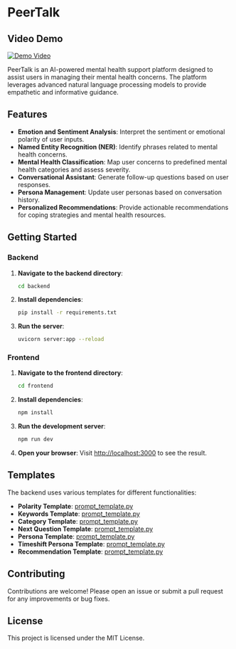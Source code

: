 # PeerTalk

## Video Demo

[![Demo Video](https://img.youtube.com/vi/2nsq_EA75ZY/0.jpg)](https://www.youtube.com/watch?v=2nsq_EA75ZY)


PeerTalk is an AI-powered mental health support platform designed to assist users in managing their mental health concerns. The platform leverages advanced natural language processing models to provide empathetic and informative guidance.

## Features

- **Emotion and Sentiment Analysis**: Interpret the sentiment or emotional polarity of user inputs.
- **Named Entity Recognition (NER)**: Identify phrases related to mental health concerns.
- **Mental Health Classification**: Map user concerns to predefined mental health categories and assess severity.
- **Conversational Assistant**: Generate follow-up questions based on user responses.
- **Persona Management**: Update user personas based on conversation history.
- **Personalized Recommendations**: Provide actionable recommendations for coping strategies and mental health resources.

## Getting Started

### Backend

1. **Navigate to the backend directory**:
    ```sh
    cd backend
    ```

2. **Install dependencies**:
    ```sh
    pip install -r requirements.txt
    ```

3. **Run the server**:
    ```sh
    uvicorn server:app --reload
    ```

### Frontend

1. **Navigate to the frontend directory**:
    ```sh
    cd frontend
    ```

2. **Install dependencies**:
    ```sh
    npm install
    ```

3. **Run the development server**:
    ```sh
    npm run dev
    ```

4. **Open your browser**:
    Visit [http://localhost:3000](http://localhost:3000) to see the result.



## Templates

The backend uses various templates for different functionalities:

- **Polarity Template**: [prompt_template.py](backend/prompt_template.py)
- **Keywords Template**: [prompt_template.py](backend/prompt_template.py)
- **Category Template**: [prompt_template.py](backend/prompt_template.py)
- **Next Question Template**: [prompt_template.py](backend/prompt_template.py)
- **Persona Template**: [prompt_template.py](backend/prompt_template.py)
- **Timeshift Persona Template**: [prompt_template.py](backend/prompt_template.py)
- **Recommendation Template**: [prompt_template.py](backend/prompt_template.py)


## Contributing

Contributions are welcome! Please open an issue or submit a pull request for any improvements or bug fixes.

## License

This project is licensed under the MIT License.
